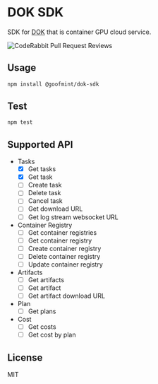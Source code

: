 # DOK SDK

SDK for [DOK](https://www.sakura.ad.jp/koukaryoku-dok/) that is container GPU cloud service.

![CodeRabbit Pull Request Reviews](https://img.shields.io/coderabbit/prs/github/goofmint/dok-js?utm_source=oss&utm_medium=github&utm_campaign=goofmint%2Fdok-js&labelColor=171717&color=FF570A&link=https%3A%2F%2Fcoderabbit.ai&label=CodeRabbit+Reviews)

## Usage

```bash
npm install @goofmint/dok-sdk
```

## Test

```bash
npm test
```

## Supported API

- Tasks
  - [x] Get tasks
  - [x] Get task
  - [ ] Create task
  - [ ] Delete task
  - [ ] Cancel task
  - [ ] Get download URL
  - [ ] Get log stream websocket URL
- Container Registry
  - [ ] Get container registries
  - [ ] Get container registry
  - [ ] Create container registry
  - [ ] Delete container registry
  - [ ] Update container registry
- Artifacts
  - [ ] Get artifacts
  - [ ] Get artifact
  - [ ] Get artifact download URL
- Plan
  - [ ] Get plans
- Cost
  - [ ] Get costs
  - [ ] Get cost by plan

## License

MIT

